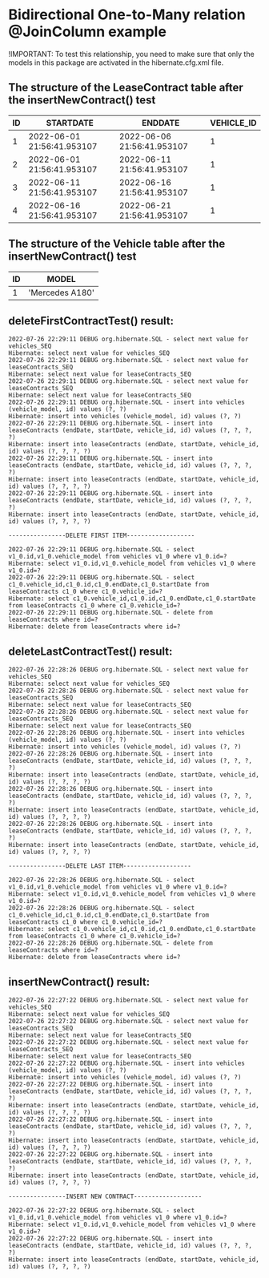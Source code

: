 # Bidirectional One-to-Many relation @JoinColumn example

!IMPORTANT: To test this relationship, you need to make sure that only the models
in this package are activated in the hibernate.cfg.xml file.

## The structure of the LeaseContract table after the insertNewContract() test

| ID  | STARTDATE                  | ENDDATE                    | VEHICLE_ID |
|-----|----------------------------|----------------------------|------------|
| 1   | 2022-06-01 21:56:41.953107 | 2022-06-06 21:56:41.953107 | 1          |
| 2   | 2022-06-01 21:56:41.953107 | 2022-06-11 21:56:41.953107 | 1          |
| 3   | 2022-06-11 21:56:41.953107 | 2022-06-16 21:56:41.953107 | 1          |
| 4   | 2022-06-16 21:56:41.953107 | 2022-06-21 21:56:41.953107 | 1          |

## The structure of the Vehicle table after the insertNewContract() test

| ID  | MODEL                     |
|-----|---------------------------|
| 1   | 'Mercedes A180'           |

## deleteFirstContractTest() result:

    2022-07-26 22:29:11 DEBUG org.hibernate.SQL - select next value for vehicles_SEQ
    Hibernate: select next value for vehicles_SEQ
    2022-07-26 22:29:11 DEBUG org.hibernate.SQL - select next value for leaseContracts_SEQ
    Hibernate: select next value for leaseContracts_SEQ
    2022-07-26 22:29:11 DEBUG org.hibernate.SQL - select next value for leaseContracts_SEQ
    Hibernate: select next value for leaseContracts_SEQ
    2022-07-26 22:29:11 DEBUG org.hibernate.SQL - insert into vehicles (vehicle_model, id) values (?, ?)
    Hibernate: insert into vehicles (vehicle_model, id) values (?, ?)
    2022-07-26 22:29:11 DEBUG org.hibernate.SQL - insert into leaseContracts (endDate, startDate, vehicle_id, id) values (?, ?, ?, ?)
    Hibernate: insert into leaseContracts (endDate, startDate, vehicle_id, id) values (?, ?, ?, ?)
    2022-07-26 22:29:11 DEBUG org.hibernate.SQL - insert into leaseContracts (endDate, startDate, vehicle_id, id) values (?, ?, ?, ?)
    Hibernate: insert into leaseContracts (endDate, startDate, vehicle_id, id) values (?, ?, ?, ?)
    2022-07-26 22:29:11 DEBUG org.hibernate.SQL - insert into leaseContracts (endDate, startDate, vehicle_id, id) values (?, ?, ?, ?)
    Hibernate: insert into leaseContracts (endDate, startDate, vehicle_id, id) values (?, ?, ?, ?)
    
    ----------------DELETE FIRST ITEM-------------------
    
    2022-07-26 22:29:11 DEBUG org.hibernate.SQL - select v1_0.id,v1_0.vehicle_model from vehicles v1_0 where v1_0.id=?
    Hibernate: select v1_0.id,v1_0.vehicle_model from vehicles v1_0 where v1_0.id=?
    2022-07-26 22:29:11 DEBUG org.hibernate.SQL - select c1_0.vehicle_id,c1_0.id,c1_0.endDate,c1_0.startDate from leaseContracts c1_0 where c1_0.vehicle_id=?
    Hibernate: select c1_0.vehicle_id,c1_0.id,c1_0.endDate,c1_0.startDate from leaseContracts c1_0 where c1_0.vehicle_id=?
    2022-07-26 22:29:11 DEBUG org.hibernate.SQL - delete from leaseContracts where id=?
    Hibernate: delete from leaseContracts where id=?

## deleteLastContractTest() result:

    2022-07-26 22:28:26 DEBUG org.hibernate.SQL - select next value for vehicles_SEQ
    Hibernate: select next value for vehicles_SEQ
    2022-07-26 22:28:26 DEBUG org.hibernate.SQL - select next value for leaseContracts_SEQ
    Hibernate: select next value for leaseContracts_SEQ
    2022-07-26 22:28:26 DEBUG org.hibernate.SQL - select next value for leaseContracts_SEQ
    Hibernate: select next value for leaseContracts_SEQ
    2022-07-26 22:28:26 DEBUG org.hibernate.SQL - insert into vehicles (vehicle_model, id) values (?, ?)
    Hibernate: insert into vehicles (vehicle_model, id) values (?, ?)
    2022-07-26 22:28:26 DEBUG org.hibernate.SQL - insert into leaseContracts (endDate, startDate, vehicle_id, id) values (?, ?, ?, ?)
    Hibernate: insert into leaseContracts (endDate, startDate, vehicle_id, id) values (?, ?, ?, ?)
    2022-07-26 22:28:26 DEBUG org.hibernate.SQL - insert into leaseContracts (endDate, startDate, vehicle_id, id) values (?, ?, ?, ?)
    Hibernate: insert into leaseContracts (endDate, startDate, vehicle_id, id) values (?, ?, ?, ?)
    2022-07-26 22:28:26 DEBUG org.hibernate.SQL - insert into leaseContracts (endDate, startDate, vehicle_id, id) values (?, ?, ?, ?)
    Hibernate: insert into leaseContracts (endDate, startDate, vehicle_id, id) values (?, ?, ?, ?)
    
    ----------------DELETE LAST ITEM-------------------
    
    2022-07-26 22:28:26 DEBUG org.hibernate.SQL - select v1_0.id,v1_0.vehicle_model from vehicles v1_0 where v1_0.id=?
    Hibernate: select v1_0.id,v1_0.vehicle_model from vehicles v1_0 where v1_0.id=?
    2022-07-26 22:28:26 DEBUG org.hibernate.SQL - select c1_0.vehicle_id,c1_0.id,c1_0.endDate,c1_0.startDate from leaseContracts c1_0 where c1_0.vehicle_id=?
    Hibernate: select c1_0.vehicle_id,c1_0.id,c1_0.endDate,c1_0.startDate from leaseContracts c1_0 where c1_0.vehicle_id=?
    2022-07-26 22:28:26 DEBUG org.hibernate.SQL - delete from leaseContracts where id=?
    Hibernate: delete from leaseContracts where id=?


## insertNewContract() result:

    2022-07-26 22:27:22 DEBUG org.hibernate.SQL - select next value for vehicles_SEQ
    Hibernate: select next value for vehicles_SEQ
    2022-07-26 22:27:22 DEBUG org.hibernate.SQL - select next value for leaseContracts_SEQ
    Hibernate: select next value for leaseContracts_SEQ
    2022-07-26 22:27:22 DEBUG org.hibernate.SQL - select next value for leaseContracts_SEQ
    Hibernate: select next value for leaseContracts_SEQ
    2022-07-26 22:27:22 DEBUG org.hibernate.SQL - insert into vehicles (vehicle_model, id) values (?, ?)
    Hibernate: insert into vehicles (vehicle_model, id) values (?, ?)
    2022-07-26 22:27:22 DEBUG org.hibernate.SQL - insert into leaseContracts (endDate, startDate, vehicle_id, id) values (?, ?, ?, ?)
    Hibernate: insert into leaseContracts (endDate, startDate, vehicle_id, id) values (?, ?, ?, ?)
    2022-07-26 22:27:22 DEBUG org.hibernate.SQL - insert into leaseContracts (endDate, startDate, vehicle_id, id) values (?, ?, ?, ?)
    Hibernate: insert into leaseContracts (endDate, startDate, vehicle_id, id) values (?, ?, ?, ?)
    2022-07-26 22:27:22 DEBUG org.hibernate.SQL - insert into leaseContracts (endDate, startDate, vehicle_id, id) values (?, ?, ?, ?)
    Hibernate: insert into leaseContracts (endDate, startDate, vehicle_id, id) values (?, ?, ?, ?)
    
    ----------------INSERT NEW CONTRACT-------------------
    
    2022-07-26 22:27:22 DEBUG org.hibernate.SQL - select v1_0.id,v1_0.vehicle_model from vehicles v1_0 where v1_0.id=?
    Hibernate: select v1_0.id,v1_0.vehicle_model from vehicles v1_0 where v1_0.id=?
    2022-07-26 22:27:22 DEBUG org.hibernate.SQL - insert into leaseContracts (endDate, startDate, vehicle_id, id) values (?, ?, ?, ?)
    Hibernate: insert into leaseContracts (endDate, startDate, vehicle_id, id) values (?, ?, ?, ?)